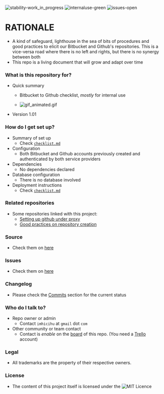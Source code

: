 ![stability-work_in_progress](https://bitbucket.org/repo/ekyaeEE/images/477405737-stability_work_in_progress.png)
![internaluse-green](https://bitbucket.org/repo/ekyaeEE/images/3847436881-internal_use_stable.png)
![issues-open](https://bitbucket.org/repo/ekyaeEE/images/2944199103-issues_open.png)

# RATIONALE #

* A kind of safeguard, lighthouse in the sea of bits of procedures and good practices to elicit our Bitbucket and Github's repositories. This is a vice-versa road where there is no left and rights, but there is no synergy between both
* This repo is a living document that will grow and adapt over time

### What is this repository for? ###

* Quick summary
    - Bitbucket to Github checklist, _mostly_ for internal use
    
	- ![gif_animated.gif](https://i.ibb.co/RQNwd73/ezgif-2-2e162bd769b9.gif)
    
* Version 1.01

### How do I get set up? ###

* Summary of set up
    - Check [`checklist.md`](https://bitbucket.org/imhicihu/github-transfers/src/master/checklist.md)
* Configuration
    - Both Bitbucket and Github accounts previously created and authenticated by both service providers
* Dependencies
    - No dependencies declared
* Database configuration
    - There is no database involved
* Deployment instructions
    - Check [`checklist.md`](https://bitbucket.org/imhicihu/github-transfers/src/master/checklist.md)

### Related repositories ###

* Some repositories linked with this project:
     - [Setting up github under proxy](https://bitbucket.org/imhicihu/setting-up-github-under-proxy/)
     - [Good practices on repository creation](https://bitbucket.org/imhicihu/good-practices-on-repository-creation/src/)

### Source ###

* Check them on [here](https://bitbucket.org/imhicihu/github-transfers/src)

### Issues ###

* Check them on [here](https://bitbucket.org/imhicihu/github-transfers/issues)

### Changelog ###

* Please check the [Commits](https://bitbucket.org/imhicihu/github-transfers/commits/) section for the current status

### Who do I talk to? ###

* Repo owner or admin
    - Contact `imhicihu` at `gmail` dot `com`
* Other community or team contact
    - Contact is _enable_ on the [board](https://bitbucket.org/imhicihu/github-transfers/addon/trello/trello-board) of this repo. (You need a [Trello](https://trello.com/) account)

### Legal ###

* All trademarks are the property of their respective owners.

### License ###

* The content of this project itself is licensed under the ![MIT Licence](https://bitbucket.org/repo/ekyaeEE/images/2049852260-MIT-license-green.png) 